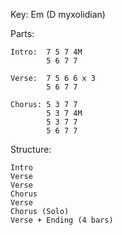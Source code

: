 Key: Em (D myxolidian)

Parts:

    Intro:  7 5 7 4M
            5 6 7 7
    
    Verse:  7 5 6 6 x 3
            5 6 7 7
    
    Chorus: 5 3 7 7
            5 3 7 4M
            5 3 7 7
            5 6 7 7
Structure:

    Intro
    Verse
    Verse
    Chorus
    Verse
    Chorus (Solo)
    Verse + Ending (4 bars)
